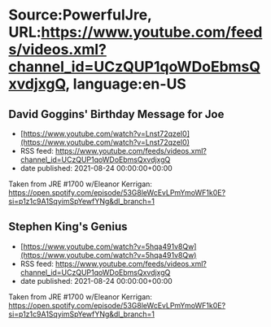 # Source:PowerfulJre, URL:https://www.youtube.com/feeds/videos.xml?channel_id=UCzQUP1qoWDoEbmsQxvdjxgQ, language:en-US

## David Goggins' Birthday Message for Joe
 - [https://www.youtube.com/watch?v=Lnst72qzeI0](https://www.youtube.com/watch?v=Lnst72qzeI0)
 - RSS feed: https://www.youtube.com/feeds/videos.xml?channel_id=UCzQUP1qoWDoEbmsQxvdjxgQ
 - date published: 2021-08-24 00:00:00+00:00

Taken from JRE #1700 w/Eleanor Kerrigan:
https://open.spotify.com/episode/53G8leWcEvLPmYmoWF1k0E?si=p1z1c9A1SqyimSpYewfYNg&dl_branch=1

## Stephen King's Genius
 - [https://www.youtube.com/watch?v=5hqa491v8Qw](https://www.youtube.com/watch?v=5hqa491v8Qw)
 - RSS feed: https://www.youtube.com/feeds/videos.xml?channel_id=UCzQUP1qoWDoEbmsQxvdjxgQ
 - date published: 2021-08-24 00:00:00+00:00

Taken from JRE #1700 w/Eleanor Kerrigan:
https://open.spotify.com/episode/53G8leWcEvLPmYmoWF1k0E?si=p1z1c9A1SqyimSpYewfYNg&dl_branch=1

